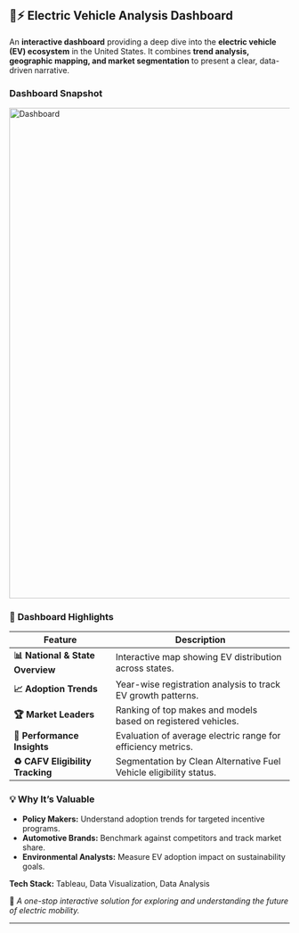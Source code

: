## 🚗⚡ **Electric Vehicle Analysis Dashboard**

An **interactive dashboard** providing a deep dive into the **electric vehicle (EV) ecosystem** in the United States. It combines **trend analysis, geographic mapping, and market segmentation** to present a clear, data-driven narrative.

### **Dashboard Snapshot**
<img width="1584" height="880" alt="Dashboard" src="https://github.com/user-attachments/assets/78ad9b18-c57c-4e89-ad06-d4f29745afad" />


### 🌟 **Dashboard Highlights**

| **Feature**                      | **Description**                                                    |
| -------------------------------- | ------------------------------------------------------------------ |
| **📊 National & State Overview** | Interactive map showing EV distribution across states.             |
| **📈 Adoption Trends**           | Year-wise registration analysis to track EV growth patterns.       |
| **🏆 Market Leaders**            | Ranking of top makes and models based on registered vehicles.      |
| **🔋 Performance Insights**      | Evaluation of average electric range for efficiency metrics.       |
| **♻ CAFV Eligibility Tracking**  | Segmentation by Clean Alternative Fuel Vehicle eligibility status. |

### 💡 **Why It’s Valuable**

* **Policy Makers:** Understand adoption trends for targeted incentive programs.
* **Automotive Brands:** Benchmark against competitors and track market share.
* **Environmental Analysts:** Measure EV adoption impact on sustainability goals.

**Tech Stack:** Tableau, Data Visualization, Data Analysis

📌 *A one-stop interactive solution for exploring and understanding the future of electric mobility.*

---

